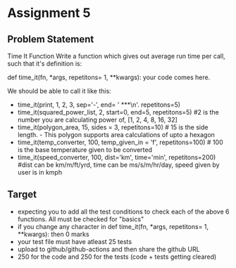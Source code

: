 # Assignment 5

## Problem Statement

Time It Function
Write a function which gives out average run time per call, such that it's definition is:

def time_it(fn, *args, repetitons= 1, **kwargs): your code comes here.

We should be able to call it like this:

- time_it(print, 1, 2, 3, sep='-', end= ' ***\n'. repetitons=5)
- time_it(squared_power_list, 2, start=0, end=5, repetitons=5) #2 is the number you are calculating power of, [1, 2, 4, 8, 16, 32]
- time_it(polygon_area, 15, sides = 3, repetitons=10) # 15 is the side length. - This polygon supports area calculations of upto a hexagon
- time_it(temp_converter, 100, temp_given_in = 'f', repetitons=100) # 100 is the base temperature given to be converted
- time_it(speed_converter, 100, dist='km', time='min', repetitons=200) #dist can be km/m/ft/yrd, time can be ms/s/m/hr/day, speed given by user is in kmph

## Target

- expecting you to add all the test conditions to check each of the above 6 functions. All must be checked for "basics"
- if you change any character in def time_it(fn, *args, repetitons= 1, **kwargs): then 0 marks
- your test file must have atleast 25 tests
- upload to github/github-actions and then share the github URL
- 250 for the code and 250 for the tests (code + tests getting cleared)
 